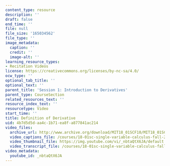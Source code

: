 ```yaml
---
content_type: resource
description: ''
draft: false
end_time: ''
file: null
file_size: '165034562'
file_type: ''
image_metadata:
  caption: ''
  credit: ''
  image-alt: ''
learning_resource_types:
- Recitation Videos
license: https://creativecommons.org/licenses/by-nc-sa/4.0/
ocw_type: ''
optional_tab_title: ''
optional_text: ''
parent_title: 'Session 1: Introduction to Derivatives'
parent_type: CourseSection
related_resources_text: ''
resource_index_text: ''
resourcetype: Video
start_time: ''
title: Definition of Derivative
uid: 4b7d5d5d-aa4c-1b71-ea8f-a877841ac214
video_files:
  archive_url: http://www.archive.org/download/MIT18_01SCF10/MIT18_01SCF10Rec_01_300k.mp4
  video_captions_file: /courses/18-01sc-single-variable-calculus-fall-2010/d6813359b07f51f6a2c8f32df489e2c5_nbtaQtX6JA.vtt
  video_thumbnail_file: https://img.youtube.com/vi/_nbtaQtX6JA/default.jpg
  video_transcript_file: /courses/18-01sc-single-variable-calculus-fall-2010/dbae76a27a86f2ae03daee8095b7fc28_nbtaQtX6JA.pdf
video_metadata:
  youtube_id: _nbtaQtX6JA
---
```


